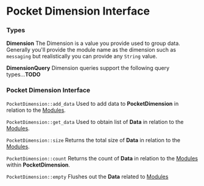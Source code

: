 # Pocket Dimension Interface

### Types

**Dimension**
The Dimension is a  value you provide used to group data. Generally you'll provide the module name as the dimension such as `messaging` but realistically you can provide any `String` value.

**DimensionQuery**
Dimension queries support the following query types...**TODO**



### Pocket Dimension Interface

`PocketDimension::add_data` Used to add data to **PocketDimension** in relation to the [Modules](modules/overview). 

`PocketDimension::get_data` Used to obtain list of **Data** in relation to the [Modules](modules/overview).

`PocketDimension::size` Returns the total size of **Data** in relation to the [Modules](modules/overview).

`PocketDimension::count` Returns the count of **Data** in relation to the [Modules](modules/overview) within **PocketDimension**.

`PocketDimension::empty` Flushes out the **Data** related to [Modules](modules/overview)